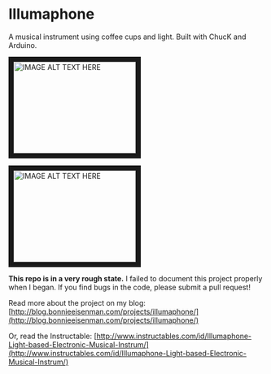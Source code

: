 # Illumaphone
A musical instrument using coffee cups and light. Built with ChucK and Arduino.


<a href="https://youtu.be/4Rz77Tp8iOo" target="_blank" target="_blank"><img src="https://i9.ytimg.com/vi/4Rz77Tp8iOo/mqdefault.jpg?time=1584190514893&sqp=CKSos_MF&rs=AOn4CLB6c8t-v4iF00ctLP_5rNeqkctmPw" 
alt="IMAGE ALT TEXT HERE" width="240" height="180" border="10" /></a>

<a href="http://www.youtube.com/watch?feature=player_embedded&v=LAt_svdEDRU
" target="_blank"><img src="http://img.youtube.com/vi/LAt_svdEDRU/0.jpg" 
alt="IMAGE ALT TEXT HERE" width="240" height="180" border="10" /></a>

**This repo is in a very rough state.** I failed to document this project properly when I began. If you find bugs in the code, please submit a pull request!

Read more about the project on my blog: [http://blog.bonnieeisenman.com/projects/illumaphone/](http://blog.bonnieeisenman.com/projects/illumaphone/)

Or, read the Instructable: [http://www.instructables.com/id/Illumaphone-Light-based-Electronic-Musical-Instrum/](http://www.instructables.com/id/Illumaphone-Light-based-Electronic-Musical-Instrum/)

